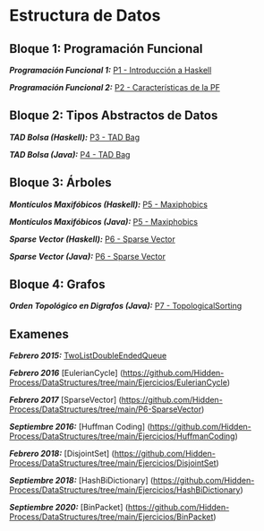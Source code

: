 # Estructura de Datos

## Bloque 1: Programación Funcional

***Programación Funcional 1:*** [P1 - Introducción a Haskell](https://github.com/Hidden-Process/DataStructures/blob/main/P1-PF1/EDPractica1.hs)

***Programación Funcional 2:*** [P2 - Características de la PF](https://github.com/Hidden-Process/DataStructures/blob/main/P2-PF2/EDPractica2.hs)

## Bloque 2: Tipos Abstractos de Datos

***TAD Bolsa (Haskell):*** [P3 - TAD Bag](https://github.com/Hidden-Process/DataStructures/tree/main/P3-Bag)

***TAD Bolsa (Java):*** [P4 - TAD Bag](https://github.com/Hidden-Process/DataStructures/tree/main/P4-Bag)

## Bloque 3: Árboles

***Montículos Maxifóbicos (Haskell):*** [P5 - Maxiphobics](https://github.com/Hidden-Process/DataStructures/tree/main/P5-Maxiphobic/Haskell)

***Montículos Maxifóbicos (Java):*** [P5 - Maxiphobics](https://github.com/Hidden-Process/DataStructures/tree/main/P5-Maxiphobic/Java)

***Sparse Vector (Haskell):*** [P6 - Sparse Vector](https://github.com/Hidden-Process/DataStructures/tree/main/P6-SparseVector/Haskell/DataStructures/Vector)

***Sparse Vector (Java):*** [P6 - Sparse Vector](https://github.com/Hidden-Process/DataStructures/tree/main/P6-SparseVector/Java/dataStructures/vector)

## Bloque 4: Grafos

***Orden Topológico en Digrafos (Java):*** [P7 - TopologicalSorting](https://github.com/Hidden-Process/DataStructures/tree/main/P7-TopologicalSorting)

## Examenes

***Febrero 2015:*** [TwoListDoubleEndedQueue](https://github.com/Hidden-Process/DataStructures/tree/main/Ejercicios/TwoListDoubleEndedQueue)

***Febrero 2016*** [EulerianCycle] (https://github.com/Hidden-Process/DataStructures/tree/main/Ejercicios/EulerianCycle)

***Febrero 2017*** [SparseVector] (https://github.com/Hidden-Process/DataStructures/tree/main/P6-SparseVector)

***Septiembre 2016:*** [Huffman Coding] (https://github.com/Hidden-Process/DataStructures/tree/main/Ejercicios/HuffmanCoding)

***Febrero 2018:*** [DisjointSet] (https://github.com/Hidden-Process/DataStructures/tree/main/Ejercicios/DisjointSet)

***Septiembre 2018:*** [HashBiDictionary] (https://github.com/Hidden-Process/DataStructures/tree/main/Ejercicios/HashBiDictionary)

***Septiembre 2020:*** [BinPacket] (https://github.com/Hidden-Process/DataStructures/tree/main/Ejercicios/BinPacket)


